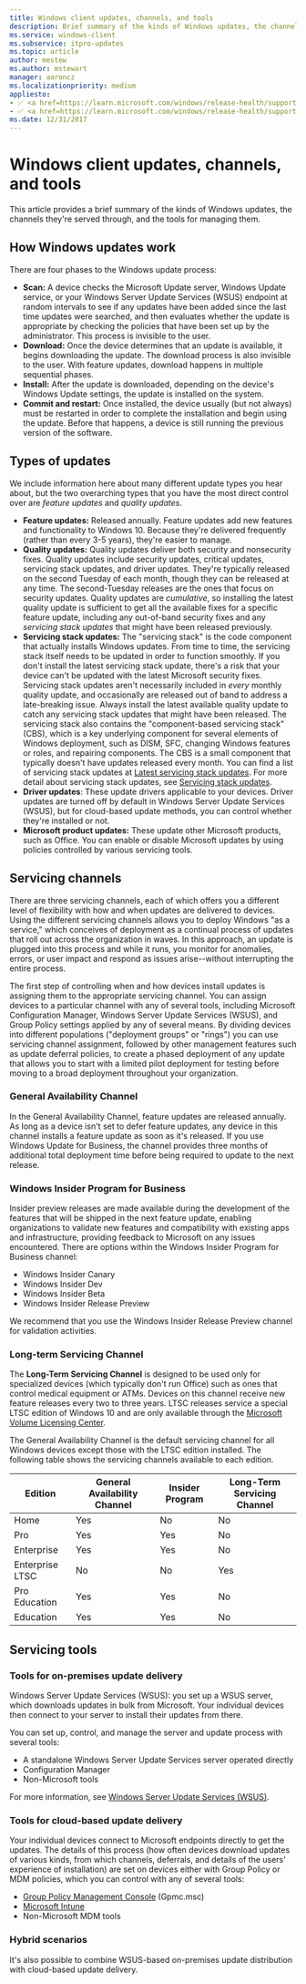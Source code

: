 ```yaml
---
title: Windows client updates, channels, and tools
description: Brief summary of the kinds of Windows updates, the channels they're served through, and the tools for managing them
ms.service: windows-client
ms.subservice: itpro-updates
ms.topic: article
author: mestew
ms.author: mstewart
manager: aaroncz
ms.localizationpriority: medium
appliesto: 
- ✅ <a href=https://learn.microsoft.com/windows/release-health/supported-versions-windows-client target=_blank>Windows 11</a>
- ✅ <a href=https://learn.microsoft.com/windows/release-health/supported-versions-windows-client target=_blank>Windows 10</a>
ms.date: 12/31/2017
---
```


# Windows client updates, channels, and tools

This article provides a brief summary of the kinds of Windows updates, the channels they're served through, and the tools for managing them.
## How Windows updates work

There are four phases to the Windows update process:

- **Scan:** A device checks the Microsoft Update server, Windows Update service, or your Windows Server Update Services (WSUS) endpoint at random intervals to see if any updates have been added since the last time updates were searched, and then evaluates whether the update is appropriate by checking the policies that have been set up by the
administrator. This process is invisible to the user.
- **Download:** Once the device determines that an update is available, it begins downloading the update. The download process is also invisible to the user. With feature updates, download happens in multiple
sequential phases.
- **Install:** After the update is downloaded, depending on the device's Windows Update settings, the update is installed on the system.
- **Commit and restart:** Once installed, the device usually (but not always) must be restarted in order to complete the installation and begin using the update. Before that happens, a device is still running the previous
version of the software.

## Types of updates

We include information here about many different update types you hear about, but the two overarching types that you have the most direct control over are *feature updates* and *quality updates*. 

- **Feature updates:** Released annually. Feature updates add new features and functionality to Windows 10. Because they're delivered frequently (rather than every 3-5 years), they're easier to manage.
- **Quality updates:** Quality updates deliver both security and nonsecurity fixes. Quality updates include security updates, critical updates, servicing stack updates, and driver updates. They're typically released on the second Tuesday of each month, though they can be released at any time. The second-Tuesday releases are the ones that focus on security updates. Quality updates are *cumulative*, so installing the latest quality update is sufficient to get all the available fixes for a specific feature update, including any out-of-band security fixes and any *servicing stack updates* that might have been released previously.
- **Servicing stack updates:** The "servicing stack" is the code component that actually installs Windows updates. From time to time, the servicing stack itself needs to be updated in order to function smoothly. If you don't install the latest servicing stack update, there's a risk that your device can't be updated with the latest Microsoft security fixes. Servicing stack updates aren't necessarily included in *every* monthly quality update, and occasionally are released out of band to address a late-breaking issue. Always install the latest available quality update to catch any servicing stack updates that might have been released. The servicing stack also contains the "component-based servicing stack" (CBS), which is a key underlying component for several elements of Windows deployment, such as DISM, SFC, changing Windows features or roles, and repairing components. The CBS is a small component that typically doesn't have updates released every month. You can find a list of servicing stack updates at [Latest servicing stack updates](https://portal.msrc.microsoft.com/security-guidance/advisory/ADV990001). For more detail about servicing stack updates, see [Servicing stack updates](servicing-stack-updates.md).
- **Driver updates**: These update drivers applicable to your devices. Driver updates are turned off by default in Windows Server Update Services (WSUS), but for cloud-based update methods, you can control whether they're installed or not.
- **Microsoft product updates:** These update other Microsoft products, such as Office. You can enable or disable Microsoft updates by using policies controlled by various servicing tools.


## Servicing channels

There are three servicing channels, each of which offers you a different level of flexibility with how and when updates are delivered to devices. Using the different servicing channels allows you to deploy Windows "as a service," which conceives of deployment as a continual process of updates that roll out across the organization in waves. In this approach, an update is plugged into this process and while it runs, you monitor for anomalies, errors, or user impact and respond as issues arise--without interrupting the entire process.

The first step of controlling when and how devices install updates is assigning them to the appropriate servicing channel. You can assign devices to a particular channel with any of several tools, including Microsoft Configuration Manager, Windows Server Update Services (WSUS), and Group Policy settings applied by any of several means. By dividing devices into different populations ("deployment groups" or "rings") you can use servicing channel assignment, followed by other management features such as update deferral policies, to create a phased deployment of any update that allows you to start with a limited pilot deployment for testing before moving to a broad deployment throughout your organization.


### General Availability Channel

In the General Availability Channel, feature updates are released annually. As long as a device isn't set to defer feature updates, any device in this channel installs a feature update as soon as it's released. If you use Windows Update for Business, the channel provides three months of additional total deployment time before being required to update to the next release.


### Windows Insider Program for Business

Insider preview releases are made available during the development of the features that will be shipped in the next feature update, enabling organizations to validate new features and compatibility with existing apps and infrastructure, providing feedback to Microsoft on any issues encountered. There are options within the Windows Insider Program for Business channel:

- Windows Insider Canary
- Windows Insider Dev
- Windows Insider Beta
- Windows Insider Release Preview

We recommend that you use the Windows Insider Release Preview channel for validation activities.


### Long-term Servicing Channel

The **Long-Term Servicing Channel** is designed to be used only for specialized devices (which typically don't run Office) such as ones that control medical equipment or ATMs. Devices on this channel receive new feature releases every two to three years. LTSC releases service a special LTSC edition of Windows 10 and are only available through the [Microsoft Volume Licensing Center](https://www.microsoft.com/Licensing/servicecenter/default.aspx).

The General Availability Channel is the default servicing channel for all Windows devices except those with the LTSC edition installed. The following table shows the servicing channels available to each edition. 


| Edition | General Availability Channel | Insider Program | Long-Term Servicing Channel |
| --- | --- | --- | --- |
| Home | Yes|No    | No|
| Pro | Yes | Yes |  No|
| Enterprise  | Yes |Yes  |  No|
| Enterprise LTSC  | No |No |   Yes|
| Pro Education | Yes | Yes |  No|
| Education  | Yes | Yes |  No|

## Servicing tools

### Tools for on-premises update delivery

Windows Server Update Services (WSUS): you set up a WSUS server, which downloads updates in bulk from Microsoft. Your individual devices then connect to your server to install their updates from there.

You can set up, control, and manage the server and update process with several tools:

- A standalone Windows Server Update Services server operated directly
- Configuration Manager
- Non-Microsoft tools

For more information, see [Windows Server Update Services (WSUS)](/windows-server/administration/windows-server-update-services/get-started/windows-server-update-services-wsus).

### Tools for cloud-based update delivery

Your individual devices connect to Microsoft endpoints directly to get the updates. The details of this process (how often devices download updates of various kinds, from which channels, deferrals, and details of the users' experience of installation) are set on devices either with Group Policy or MDM policies, which you can control with any of several tools:

- [Group Policy Management Console](waas-wufb-group-policy.md) (Gpmc.msc)
- [Microsoft Intune](waas-wufb-intune.md)
- Non-Microsoft MDM tools

### Hybrid scenarios

It's also possible to combine WSUS-based on-premises update distribution with cloud-based update delivery.
